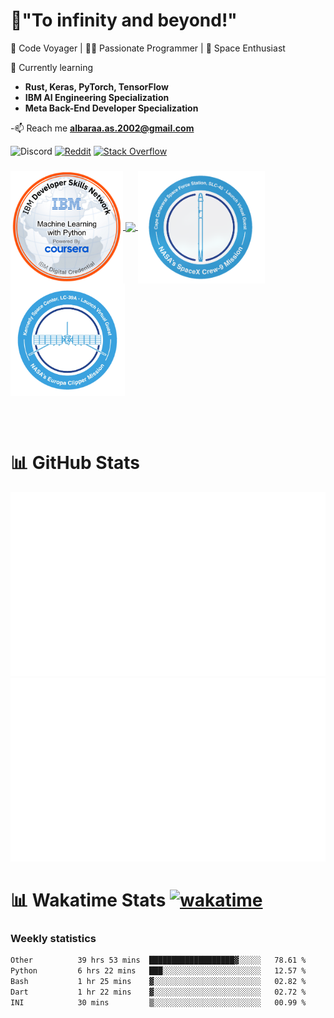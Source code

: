 <!--  <img align="left" height="400" src="https://github.com/chikobara/chikobara/blob/main/08833628.gif?raw=true" /> -->

###

# 💫"To infinity and beyond!" 
<!-- [![](https://visitcount.itsvg.in/api?id=chikobara&icon=0&color=12)](https://visitcount.itsvg.in) -->

🌌 Code Voyager | 👨‍💻 Passionate Programmer | 🚀 Space Enthusiast

<!-- -🔭 I’m currently working on new project called **"[Memoir](https://github.com/MemoirApplication/Memoir-App)"** -->

🌱 Currently learning

- **Rust, Keras, PyTorch, TensorFlow**
- **IBM AI Engineering Specialization**
- **Meta Back-End Developer Specialization**

-📫 Reach me **<albaraa.as.2002@gmail.com>**

![Discord](https://dcbadge.limes.pink/api/shield/416283373682819072?style=flat&compact=true) [![Reddit](https://img.shields.io/badge/Reddit-%23FF4500.svg?logo=Reddit&logoColor=white)](https://reddit.com/user/chikobara) [![Stack Overflow](https://img.shields.io/badge/-Stackoverflow-FE7A16?logo=stack-overflow&logoColor=white)](https://stackoverflow.com/users/17065744/chikobara)

###

<a href="https://www.credly.com/badges/8f9dc32a-dc2d-481d-9487-371d32b836ea/public_url">
  <img align="center" height="180" src="./ibm-ml-badge.png">
</a>


<a href="https://www.credly.com/badges/20535e30-56e7-4e2a-b117-38ef2a0c8ee3/public_url">
  <img align="center" height="180" src="https://images.credly.com/size/340x340/images/5fc2d535-e716-46c4-881a-f4822b8da0e5/Cognitive_Class_-_What_is_Data_Science.png">
</a>

<a href="https://aasxhp5ab.cc.rs6.net/tn.jsp?f=001_ZhrWlqH8niCr3GOqkquq_1EHL2RrX7mf4wmiPVtEb_LUfXcIRZfxCFFDii7dqUdUYnFeULaCTRJb8Ye4mWomZ0289hHxUdNvj6tWkaKQQPaZZwKjHdU_XHlBQe6SZq4yG640xxZNlSlkbg1HKBUeHfX7HTFGvFniV6v-cgakAJZBYT0JrvkAWgHW0rDWrZOeKs5Mu7wR30T8a8j1TfrTS6m5WSwhIvrHv1liLJjVdlKc87V2z2EkYgH8IReeufs&c=7iMYYO1aR8iIVjBUuQ6SkM1qzkGw5jWW1NnmbICcaIS4vg6pGWmOPg==&ch=AJ_JXeaNmZgdFoEDdjY4xZQEsTk6iCs0Ye2kaa_x2JQcK9AO0hzh7Q==">
  <img align="center" height="180" src="./Virtual-Guest-Passport-Stamp_Crew9_SLC40_Final_2024.png">
</a>

<a href="https://aasxhp5ab.cc.rs6.net/tn.jsp?f=001aiyQtqzYNMVfv5bSD4rj33ZCmAvsRDmhR71FaIqflkTsV0jDA6-g6aEn_uvj5QcWT0DzsdHutJRTNG-cfMKUjd4Si1PKvEkRr7hO5SKhbNf_CPLb1G30cF43l1fCzWjmj5Wlq3HpjPJFl6ALaK6E6QyyUZBU0YiT8HyD1dppsCN4L2PLtxNIvF-D5RhZztEmv1GDfwxIjH7nEunl0m7jkOkybjPUT_GLo8ZaZ2HLkEkfzb6egS2yHIFWM-bDV9HN&c=UbM5o7aPCPpfSmUyB14zRbK19l0DG_pS_ZE1D74V0t8XreirP1fqNg==&ch=TmbeplMOCLmuM-qpqNjLg3HzgENgawMjP54wltFL4W6KNkDTxsi6uQ==">
<img align='center' height="180" src="./Virtual-Guest-Passport-Stamp-Europa-Clipper-spacecraft.png"></a>

<br><br>

<!-- # 💻 Tech Stack -->

<!-- <a href="https://github.com/chikobara/gnome-dotfiles/blob/main/astro.png"><img align="right" height="300" src="https://github.com/chikobara/gnome-dotfiles/blob/main/astro.png"></a> -->

<!---<img align="right" height="250" src="https://media.giphy.com/media/v1.Y2lkPTc5MGI3NjExeDljemplOTh6djRwMm00Z2hsYTBvNXptMnJsbDdiZ3UyeWc3NXBlZyZlcD12MV9pbnRlcm5hbF9naWZfYnlfaWQmY3Q9Zw/nFLW7PNGgN3lI68rdv/giphy.gif" style="border-radius:50%;"/> --->
<!-- 
<div align="center">
  <img src="https://cdn.jsdelivr.net/gh/devicons/devicon/icons/vim/vim-original.svg" height="65" alt="vim logo"  />
  <img src="https://techstack-generator.vercel.app/github-icon.svg" height="65" alt="git logo" style="background-color:white;border-radius:20%;"  />
  <img src="https://raw.githubusercontent.com/devicons/devicon/master/icons/linux/linux-original.svg" height="65" alt="Linux logo"  />
  <img src="https://cdn.jsdelivr.net/gh/devicons/devicon@latest/icons/archlinux/archlinux-original.svg" height="65" alt="Arch Linux Logo"  />
  <img src="https://cdn.jsdelivr.net/gh/devicons/devicon@latest/icons/bash/bash-original.svg" height="65" alt="bash logo"  style="background-color:white;border-radius:20%;"/>
  <img src="https://techstack-generator.vercel.app/cpp-icon.svg" alt="C++ logo" width="65" height="65">
  <img src="https://techstack-generator.vercel.app/python-icon.svg" alt="Python logo" width="65" height="65">
  <img src="https://cdn.jsdelivr.net/gh/devicons/devicon@latest/icons/jupyter/jupyter-original-wordmark.svg" height="65" alt="jupyter icon" style="background-color:white;border-radius:20%;"/>
  <img src="https://cdn.jsdelivr.net/gh/devicons/devicon/icons/tensorflow/tensorflow-original.svg" height="65" alt="tensorflow logo"  />
  <img src="https://cdn.jsdelivr.net/gh/devicons/devicon@latest/icons/mongodb/mongodb-plain-wordmark.svg" height="65" alt="mongodb logo" />
  <img src="https://cdn.jsdelivr.net/gh/devicons/devicon@latest/icons/nextjs/nextjs-original-wordmark.svg" height="65" alt="nextjs logo" style="background-color:white;border-radius:20%;"/>
  <img src="https://cdn.jsdelivr.net/gh/devicons/devicon@latest/icons/nodejs/nodejs-original-wordmark.svg" height="65" alt="nodejs logo" style="background-color:white;border-radius:20%;"/>
  <img src="https://techstack-generator.vercel.app/js-icon.svg" alt="JavaScript logo" width="65" height="65">
  <img src="https://techstack-generator.vercel.app/react-icon.svg" alt="React.js logo" width="65" height="65">
  <img src="https://cdn.jsdelivr.net/gh/devicons/devicon@latest/icons/electron/electron-original.svg" height="65" alt="electronjs logo" />
  <img src="https://techstack-generator.vercel.app/ts-icon.svg" alt="TypeScript logo" width="65" height="65">
  <img src="https://cdn.jsdelivr.net/gh/devicons/devicon/icons/oracle/oracle-original.svg" height="65" alt="oracle logo"  />
  
</div> -->
<!-- <br><br> -->

###

# 📊 GitHub Stats

![](https://raw.githubusercontent.com/chikobara/github-stats/master/generated/overview.svg#gh-dark-mode-only)
![](https://raw.githubusercontent.com/chikobara/github-stats/master/generated/languages.svg#gh-dark-mode-only)

# 📊 Wakatime Stats [![wakatime](https://wakatime.com/badge/user/0f89afa4-1089-41cd-81da-b5f372408386.svg)](https://wakatime.com/@0f89afa4-1089-41cd-81da-b5f372408386)

### Weekly statistics

<!--START_SECTION:waka-->

```txt
Other          39 hrs 53 mins  ███████████████████▓░░░░░   78.61 %
Python         6 hrs 22 mins   ███░░░░░░░░░░░░░░░░░░░░░░   12.57 %
Bash           1 hr 25 mins    ▓░░░░░░░░░░░░░░░░░░░░░░░░   02.82 %
Dart           1 hr 22 mins    ▓░░░░░░░░░░░░░░░░░░░░░░░░   02.72 %
INI            30 mins         ▒░░░░░░░░░░░░░░░░░░░░░░░░   00.99 %
```

<!--END_SECTION:waka-->

<!-- <br clear="both"> -->
<!-- <img src="https://raw.githubusercontent.com/chikobara/chikobara/output/snake.svg" alt="Snake animation" /> -->

<!-- 
###

  <img src="https://github-profile-trophy.vercel.app?username=chikobara&theme=nord&column=-1&row=1&margin-w=8&margin-h=8&no-bg=false&no-frame=false&order=4" height="150" alt="trophy graph"  />
  <img src="https://github-readme-activity-graph.vercel.app/graph?username=chikobara&radius=16&theme=nord&area=true&order=5" height="300" alt="activity-graph graph"  />
</div> -->
